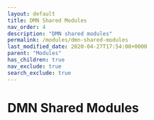 ```yaml
---
layout: default
title: DMN Shared Modules
nav_order: 4
description: "DMN shared modules"
permalink: /modules/dmn-shared-modules
last_modified_date: 2020-04-27T17:54:08+0000
parent: "Modules"
has_children: true
nav_exclude: true
search_exclude: true
---
```


# DMN Shared Modules
